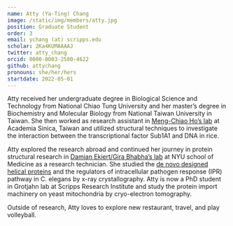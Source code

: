 ```yaml
---
name: Atty (Ya-Ting) Chang 
image: /static/img/members/atty.jpg
position: Graduate Student
order: 3
email: ychang (at) scripps.edu
scholar: 2Ka4KUMAAAAJ 
twitter: atty_chang
orcid: 0000-0003-2580-4622
github: attychang
pronouns: she/her/hers 
startdate: 2022-05-01
---
```

Atty received her undergraduate degree in Biological Science and Technology from National Chiao Tung University and her master’s degree in Biochemistry and Molecular Biology from National Taiwan University in Taiwan. She then worked as research assistant in [Meng-Chiao Ho’s lab](https://www.imb.sinica.edu.tw/~mcyao/) at Academia Sinica, Taiwan and utilized structural techniques to investigate the interaction between the transcriptional factor Sub1A1 and DNA in rice. 

Atty explored the research abroad and continued her journey in protein structural research in [Damian Ekiert/Gira Bhabha’s lab](https://be-labs.org/) at NYU school of Medicine as a research technician. She studied the [de novo designed helical proteins](https://www.nature.com/articles/s41594-022-00879-4) and the regulators of intracellular pathogen response (IPR) pathway in C. elegans by x-ray crystallography. Atty is now a PhD student in Grotjahn lab at Scripps Research Institute and study the protein import machinery on yeast mitochondria by cryo-electron tomography. 

Outside of research, Atty loves to explore new restaurant, travel, and play volleyball. 
